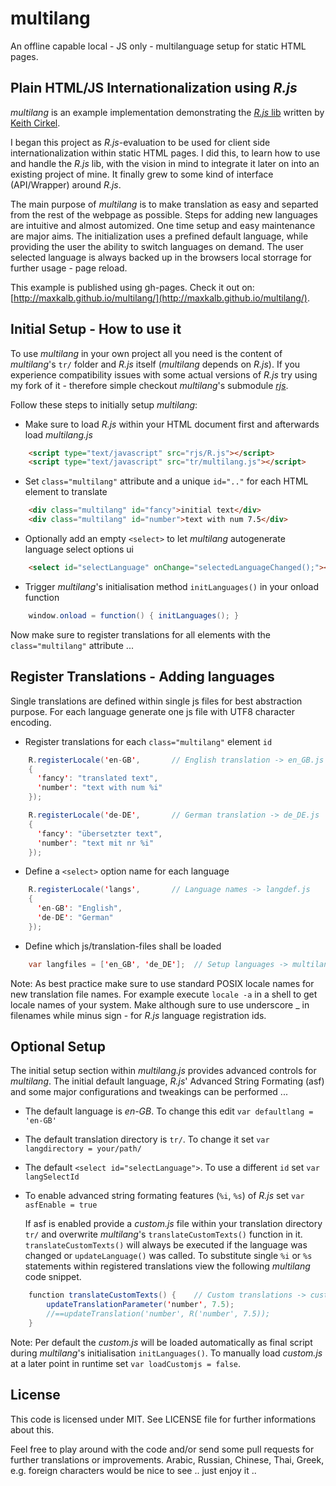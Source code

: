 # multilang

An offline capable local - JS only - multilanguage setup for static HTML pages.

## Plain HTML/JS Internationalization using _R.js_

_multilang_ is an example implementation demonstrating the [_R.js_ lib](https://github.com/keithamus/R.js) written by [Keith Cirkel](https://github.com/keithamus).

I began this project as _R.js_-evaluation to be used for client side internationalization 
within static HTML pages. I did this, to learn how to use and handle the _R.js_ lib, with the vision in mind to integrate it later on into an existing project of mine. It finally grew to some kind of interface (API/Wrapper) around _R.js_. 

The main purpose of _multilang_ is to make translation as easy 
and separted from the rest of the webpage as possible. Steps for adding new languages are intuitive and almost automized. One time setup and easy maintenance are major aims. The initialization uses a prefined default language, while providing the user the ability to switch languages on demand. The user selected language is always 
backed up in the browsers local storrage for further usage - page reload.

This example is published using gh-pages. Check it out on: [http://maxkalb.github.io/multilang/](http://maxkalb.github.io/multilang/).

## Initial Setup - How to use it
To use _multilang_ in your own project all you need is the content of _multilang_'s `tr/` folder and _R.js_ itself (_multilang_ depends on _R.js_). If you experience compatibility issues with some actual versions of _R.js_ try using my fork of it - therefore simple checkout _multilang_'s submodule [_rjs_](https://github.com/maxkalb/R.js).

Follow these steps to initially setup _multilang_:

- Make sure to load _R.js_ within your HTML document first and afterwards load _multilang.js_
```html
    <script type="text/javascript" src="rjs/R.js"></script>
    <script type="text/javascript" src="tr/multilang.js"></script>
```
- Set `class="multilang"` attribute and a unique `id=".."` for each HTML element to translate
```html
    <div class="multilang" id="fancy">initial text</div>
    <div class="multilang" id="number">text with num 7.5</div>
```
- Optionally add an empty `<select>` to let _multilang_ autogenerate language select options ui
```html
    <select id="selectLanguage" onChange="selectedLanguageChanged();"></select>
```
- Trigger _multilang_'s initialisation method `initLanguages()` in your onload function

```java
    window.onload = function() { initLanguages(); }
```

Now make sure to register translations for all elements with the `class="multilang"` attribute ...

## Register Translations - Adding languages

Single translations are defined within single js files for best abstraction purpose. For each language generate one js file with UTF8 character encoding. 

- Register translations for each `class="multilang"` element `id`
```java
    R.registerLocale('en-GB',       // English translation -> en_GB.js 
    {
      'fancy': "translated text",
      'number': "text with num %i"
    });
```

```java
    R.registerLocale('de-DE',       // German translation -> de_DE.js 
    {
      'fancy': "übersetzter text",
      'number': "text mit nr %i"
    });
```
- Define a `<select>` option name for each language
```java
    R.registerLocale('langs',       // Language names -> langdef.js
    { 
      'en-GB': "English",
      'de-DE': "German"
    });    
```
- Define which js/translation-files shall be loaded
```java
    var langfiles = ['en_GB', 'de_DE'];  // Setup languages -> multilang.js
```
Note: As best practice make sure to use standard POSIX locale names for new translation file names. For example execute `locale -a` in a shell to get locale names of your system. Make although sure to use underscore _ in filenames while minus sign - for _R.js_ language registration ids.

## Optional Setup

The initial setup section within _multilang.js_ provides advanced controls for _multilang_. The initial default language, _R.js_' Advanced String Formating (asf) and some major configurations and tweakings can be performed ...
    
- The default language is _en-GB_. To change this edit `var defaultlang = 'en-GB'`

- The default translation directory is `tr/`. To change it set `var langdirectory = your/path/` 

- The default `<select id="selectLanguage">`. To use a different `id` set `var langSelectId`
    
- To enable advanced string formating features (`%i`, `%s`) of _R.js_ set `var asfEnable = true`
         
    If asf is enabled provide a _custom.js_ file within your translation directory `tr/` and overwrite _multilang_'s `translateCustomTexts()` function in it. `translateCustomTexts()` will always be executed if the language was changed or `updateLanguage()` was called. To substitute single `%i` or `%s` statements within registered translations view the following _multilang_ code snippet.
```java
    function translateCustomTexts() {    // Custom translations -> custom.js
        updateTranslationParameter('number', 7.5);
        //==updateTranslation('number', R('number', 7.5));
    }
```
Note: Per default the _custom.js_ will be loaded automatically as final script during _multilang_'s initialisation `initLanguages()`. To manually load _custom.js_ at a later point in runtime set `var loadCustomjs = false`. 

## License
This code is licensed under MIT. See LICENSE file for further informations about this. 

Feel free to play around with the code and/or send some pull requests for further translations or improvements. Arabic, Russian, Chinese, Thai, Greek, e.g. foreign characters would be nice to see .. just enjoy it ..